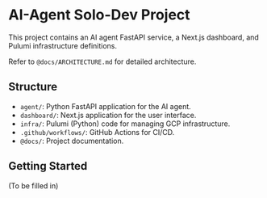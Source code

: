 # AI-Agent Solo-Dev Project

This project contains an AI agent FastAPI service, a Next.js dashboard, and Pulumi infrastructure definitions.

Refer to `@docs/ARCHITECTURE.md` for detailed architecture.

## Structure

- `agent/`: Python FastAPI application for the AI agent.
- `dashboard/`: Next.js application for the user interface.
- `infra/`: Pulumi (Python) code for managing GCP infrastructure.
- `.github/workflows/`: GitHub Actions for CI/CD.
- `@docs/`: Project documentation.

## Getting Started

(To be filled in)
